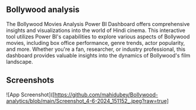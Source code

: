 
## Bollywood analysis
The Bollywood Movies Analysis Power BI Dashboard offers comprehensive insights and visualizations into the world of Hindi cinema. This interactive tool utilizes Power BI's capabilities to explore various aspects of Bollywood movies, including box office performance, genre trends, actor popularity, and more. Whether you're a fan, researcher, or industry professional, this dashboard provides valuable insights into the dynamics of Bollywood's film landscape.

## Screenshots

![App Screenshot]([https://github.com/mahidubey/Bollywood-analytics/blob/main/Screenshot_4-6-2024_151152_.jpeg?raw=true]


